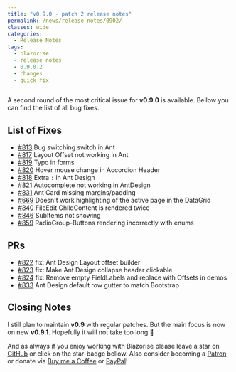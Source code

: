 ```yaml
---
title: "v0.9.0 - patch 2 release notes"
permalink: /news/release-notes/0902/
classes: wide
categories:
  - Release Notes
tags:
  - blazorise
  - release notes
  - 0.9.0.2
  - changes
  - quick fix
---
```


A second round of the most critical issue for **v0.9.0** is available. Bellow you can find the list of all bug fixes.

## List of Fixes

- [#813](https://github.com/stsrki/Blazorise/issues/813) Bug switching switch in Ant
- [#817](https://github.com/stsrki/Blazorise/issues/817) Layout Offset not working in Ant
- [#819](https://github.com/stsrki/Blazorise/issues/819) Typo in forms
- [#820](https://github.com/stsrki/Blazorise/issues/820) Hover mouse change in Accordion Header
- [#818](https://github.com/stsrki/Blazorise/issues/818) Extra `:` in Ant Design
- [#821](https://github.com/stsrki/Blazorise/issues/821) Autocomplete not working in AntDesign
- [#831](https://github.com/stsrki/Blazorise/issues/831) Ant Card missing margins/padding
- [#669](https://github.com/stsrki/Blazorise/issues/669) Doesn't work highlighting of the active page in the DataGrid
- [#840](https://github.com/stsrki/Blazorise/issues/840) FileEdit ChildContent is rendered twice
- [#846](https://github.com/stsrki/Blazorise/issues/846) SubItems not showing
- [#859](https://github.com/stsrki/Blazorise/issues/859) RadioGroup-Buttons rendering incorrectly with enums

## PRs

- [#822](https://github.com/stsrki/Blazorise/pull/822) fix: Ant Design Layout offset builder
- [#823](https://github.com/stsrki/Blazorise/pull/823) fix: Make Ant Design collapse header clickable
- [#824](https://github.com/stsrki/Blazorise/pull/824) fix: Remove empty FieldLabels and replace with Offsets in demos
- [#833](https://github.com/stsrki/Blazorise/pull/833) Ant Design default row gutter to match Bootstrap

## Closing Notes

I still plan to maintain **v0.9** with regular patches. But the main focus is now on new **v0.9.1**. Hopefully it will not take too long 🤞

And as always if you enjoy working with Blazorise please leave a star on [GitHub](https://github.com/stsrki/Blazorise) or click on the star-badge bellow. Also consider becoming a [Patron](https://www.patreon.com/mladenmacanovic) or donate via [Buy me a Coffee](https://www.buymeacoffee.com/mladenmacanovic) or [PayPal](https://www.paypal.me/mladenmacanovic)!